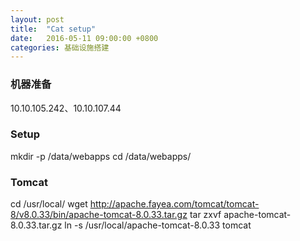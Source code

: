 ```yaml
---
layout: post
title:  "Cat setup"
date:   2016-05-11 09:00:00 +0800
categories: 基础设施搭建
---
```


### 机器准备
10.10.105.242、10.10.107.44

### Setup

mkdir -p /data/webapps
cd /data/webapps/


### Tomcat 
cd /usr/local/
wget http://apache.fayea.com/tomcat/tomcat-8/v8.0.33/bin/apache-tomcat-8.0.33.tar.gz
tar zxvf apache-tomcat-8.0.33.tar.gz
ln -s /usr/local/apache-tomcat-8.0.33 tomcat
